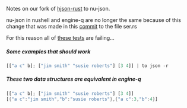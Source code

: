 

Notes on our fork of [hjson-rust](https://github.com/hjson/hjson-rust)
to nu-json.

nu-json in nushell and engine-q are no longer the same
because of this change that was made in this
[commit](https://github.com/nushell/engine-q/commit/624edce4f75f9ce01587fe29e21d8e823371ec77) to the file ser.rs

For this reason all of [these tests](https://github.com/nushell/nushell/blob/main/crates/nu-json/tests/main.rs) are failing...

##### Some examples that should work

```rust
[["a c" b]; ["jim smith" "susie roberts"] [3 4]] | to json -r
```

##### These two data structures are equivalent in engine-q

```rust
[["a c" b]; ["jim smith" "susie roberts"] [3 4]]
[{"a c":"jim smith","b":"susie roberts"},{"a c":3,"b":4}]
```
